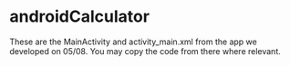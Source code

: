 # androidCalculator
These are the MainActivity and activity_main.xml from the app we developed on 05/08. You may copy the code from there where relevant.
